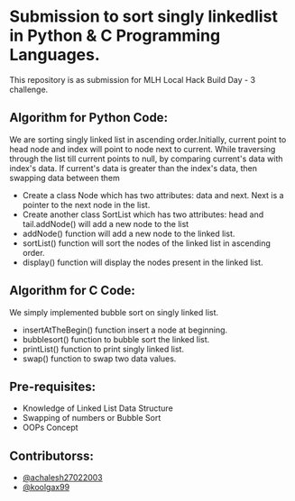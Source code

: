 # Submission to sort singly linkedlist in Python & C Programming Languages.
<p>This repository is as submission for MLH Local Hack Build Day - 3 challenge.</p>
<h2> Algorithm for Python Code: </h2>
<p> We are sorting singly linked list in ascending order.Initially, current point to head node and index will point to node next to current. While traversing through the list till current points to null, by comparing current's data with index's data. If current's data is greater than the index's data, then swapping data between them </p>
<ul>
  <li>Create a class Node which has two attributes: data and next. Next is a pointer to the next node in the list.</li>
  <li>Create another class SortList which has two attributes: head and tail.addNode() will add a new node to the list</li>
  <li>addNode() function will add a new node to the linked list.</li>
  <li>sortList() function will sort the nodes of the linked list in ascending order.</li>
  <li>display() function will display the nodes present in the linked list.</li>
</ul>
<h2> Algorithm for C Code: </h2>
<p> We simply implemented bubble sort on singly linked list.</p>
<ul>
  <li>insertAtTheBegin() function insert a node at beginning.</li>
  <li>bubblesort() function to bubble sort the linked list.</li>
  <li>printList() function to print singly linked list.</li>
  <li>swap() function to swap two data values.</li>
</ul>
<h2> Pre-requisites: </h2>
<ul>
  <li> Knowledge of Linked List Data Structure </li>
  <li> Swapping of numbers or Bubble Sort</li>
  <li> OOPs Concept</li>
</ul>
<h2> Contributorss: </h2>
<ul>
  <li><a href = "https://github.com/achalesh27022003">@achalesh27022003 </a> </li>
  <li><a href = "https://github.com/koolgax99">@koolgax99 </a> </li>
</ul>
